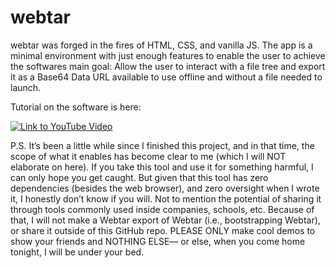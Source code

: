 # webtar
webtar was forged in the fires of HTML, CSS, and vanilla JS. 
The app is a minimal environment with just enough features to enable the user to achieve the softwares main goal: 
Allow the user to interact with a file tree and export it as a Base64 Data URL available to use offline and without a file needed to launch. 

Tutorial on the software is here:

[![Link to YouTube Video](https://img.youtube.com/vi/8irfsbSnVPY/maxresdefault.jpg)](https://youtu.be/8irfsbSnVPY)

P.S. It’s been a little while since I finished this project, and in that time, the scope of what it enables has become clear to me (which I will NOT elaborate on here).
If you take this tool and use it for something harmful, I can only hope you get caught.
But given that this tool has zero dependencies (besides the web browser), and zero oversight when I wrote it, I honestly don’t know if you will.
Not to mention the potential of sharing it through tools commonly used inside companies, schools, etc.
Because of that, I will not make a Webtar export of Webtar (i.e., bootstrapping Webtar), or share it outside of this GitHub repo.
PLEASE ONLY make cool demos to show your friends and NOTHING ELSE—
or else, when you come home tonight, I will be under your bed.
